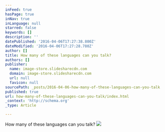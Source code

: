 ```yaml
---
inFeed: true
hasPage: true
inNav: true
inLanguage: null
starred: false
keywords: []
description: ''
datePublished: '2016-04-06T17:27:38.800Z'
dateModified: '2016-04-06T17:27:28.780Z'
author: []
title: How many of these languages can you talk?
authors: []
publisher:
  name: image-store.slidesharecdn.com
  domain: image-store.slidesharecdn.com
  url: null
  favicon: null
sourcePath: _posts/2016-04-06-how-many-of-these-languages-can-you-talk.md
published: true
url: how-many-of-these-languages-can-you-talk/index.html
_context: 'http://schema.org'
_type: Article

---
```

How many of these languages can you talk?
![](https://image-store.slidesharecdn.com/40fac5e6-f811-448a-818b-5bb13d71352a-original.jpeg)